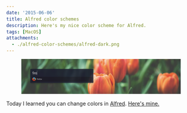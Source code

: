 ```yaml
---
date: '2015-06-06'
title: Alfred color schemes
description: Here's my nice color scheme for Alfred.
tags: [MacOS]
attachments:
  - ./alfred-color-schemes/alfred-dark.png
---
```


<figure>
<img src='./alfred-color-schemes/alfred-dark.png'>
</figure>

<!-- {.-panorama} -->

Today I learned you can change colors in [Alfred]. [Here's mine.][color]

[alfred]: http://alfredapp.com
[color]: alfred://theme/searchForegroundColor=rgba(255,255,255,1.00)&resultSubtextFontSize=1&searchSelectionForegroundColor=rgba(0,0,0,1.00)&separatorColor=rgba(0,0,0,0.00)&resultSelectedBackgroundColor=rgba(22,9,7,0.25)&shortcutColor=rgba(76,76,76,1.00)&scrollbarColor=rgba(38,38,38,1.00)&imageStyle=8&resultSubtextFont=Helvetica%20Neue%20Light&background=rgba(30,31,49,0.84)&shortcutFontSize=2&searchFontSize=3&resultSubtextColor=rgba(127,127,127,1.00)&searchBackgroundColor=rgba(0,0,0,0.00)&name=OSX%20Yosemite%20Dark%20%2B&resultTextFontSize=2&resultSelectedSubtextColor=rgba(186,186,186,1.00)&shortcutSelectedColor=rgba(127,127,127,1.00)&widthSize=2&border=rgba(4,19,37,0.00)&resultTextFont=Helvetica%20Neue%20Light&resultTextColor=rgba(255,255,255,1.00)&cornerRoundness=3&searchFont=Helvetica%20Neue%20Light&searchPaddingSize=0&credits=&searchSelectionBackgroundColor=rgba(178,215,255,1.00)&resultSelectedTextColor=rgba(255,255,255,1.00)&resultPaddingSize=2&shortcutFont=Helvetica%20Neue%20Light
